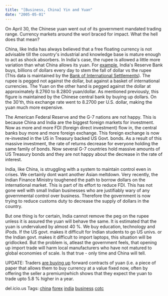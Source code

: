 ```yaml
---
title: "[Business, China] Yin and Yuan"
date: "2005-05-01"
---
```


On April 30, the Chinese yuan went out of its government mandated trading range. Currency markets around the worl braced for impact. What the hell does that mean?

China, like India has always believed that a free floating currency is not advisable till the country's industrial and knowledge base is mature enough to act as shock absorbers. In India's case, the rupee is allowed a little more variation than what China allows its yuan. For [example](http://www.indianexpress.com/full_story.php?content_id=66840), India's Reserve Bank buys, billions of dollars every day to stem the fall of dollar vs the rupee (This data is maintained by the [Bank of International Settlements](http://www.bis.org/)). The rupee is pegged not against the dollar, but against a basket of international currencies. The Yuan on the other hand is pegged against the dollar at approximately 8.2760 to 8.2800 yuan/dollar. As mentioned previously, this figure is maintained by the Chinese central bank by buying up dollars. On the 30'th, this exchange rate went to 8.2700 per U.S. dollar, making the yuan much more expensive.

The American Federal Reserve and the G-7 nations are not happy. This is because China and India are the biggest foreign markets for investment. Now as more and more FDI (foreign direct investment) flow in, the central banks buy more and more foreign exchange. This foreign exchange is now re-invested in the US in Treasury backed US Govt. bonds. As a result of this massive investment, the rate of returns decrease for everyone holding the same family of bonds. Now several G-7 countries hold massive amounts of US Treasury bonds and they are not happy about the decrease in the rate of interest.

India, like China, is struggling with a system to maintain control even in crises. We certainly dont want another Asian meltdown. Very recently, the Indian Finance Ministry toughened the path to borrow dollars on the international market. This is part of its effort to reduce FDI. This has not gone well with small Indian businesses who are justifiably wary of any governmental control over business. Therefore the government is now trying to reduce customs duty to decrease the supply of dollars in the country.

But one thing is for certain, India cannot remove the peg on the rupee unless it is assured the yuan will behave the same. It is estimated that the yuan is undervalued by almost 40 %. We buy education, technology and iPods. If the US govt. makes it difficult for Indian students to go US univs. or the Indian govt. makes it difficult to import laptops, this situation will be gridlocked. But the problem is, atleast the government feels, that opening up import trade will harm local manufacturers who have not matured to global economies of scale. Is that true - only time and China will tell.

UPDATE: Traders [are buying up](http://www.bloomberg.com/apps/news?pid=10000080&sid=aYEx2KMFSUIs&refer=asia) forward contracts of yuan (i.e. a piece of paper that allows them to buy currency at a value fixed now, often by offering the seller a premium)which shows that they expect the yuan to trade upto 5.8 % higher in a year.

del.icio.us Tags: [china](http://del.icio.us/sss8ue/china) [forex](http://del.icio.us/sss8ue/forex) [india](http://del.icio.us/sss8ue/india) [business](http://del.icio.us/sss8ue/business) [cotc](http://del.icio.us/sss8ue/cotc)
